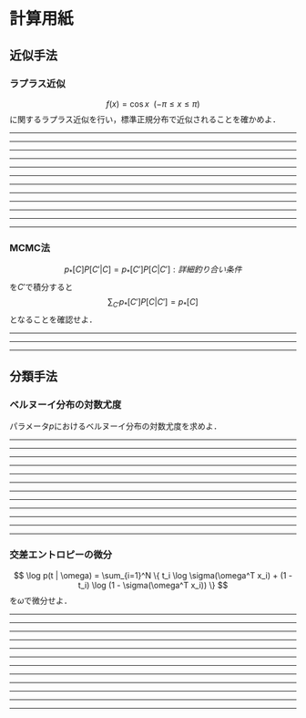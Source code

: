 # 計算用紙
## 近似手法
### ラプラス近似
$$
f(x) = \cos{x} \ \ (-\pi \leq x \leq \pi)
$$
に関するラプラス近似を行い，標準正規分布で近似されることを確かめよ．

---
---
---
---
---
---
---
---
---
---
---
---

### MCMC法
$$
p_*[C] P[C'|C] = p_*[C'] P[C|C'] : 詳細釣り合い条件
$$
を$C'$で積分すると
$$
\sum_{C'} p_*[C'] P[C | C'] = p_*[C]
$$
となることを確認せよ．

---
---
---

## 分類手法
### ベルヌーイ分布の対数尤度
パラメータ$p$におけるベルヌーイ分布の対数尤度を求めよ．

---
---
---
---
---
---
---
---
---
---
---
---

### 交差エントロピーの微分
$$
\log p(t | \omega) = \sum_{i=1}^N \{ t_i \log \sigma(\omega^T x_i) + (1 - t_i) \log (1 - \sigma(\omega^T x_i)) \}
$$
を$\omega$で微分せよ．

---
---
---
---
---
---
---
---
---
---
---
---
